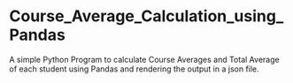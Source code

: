 # Course_Average_Calculation_using_Pandas
 A simple Python Program to calculate Course Averages and Total Average of each student using Pandas and rendering the output in a json file.
